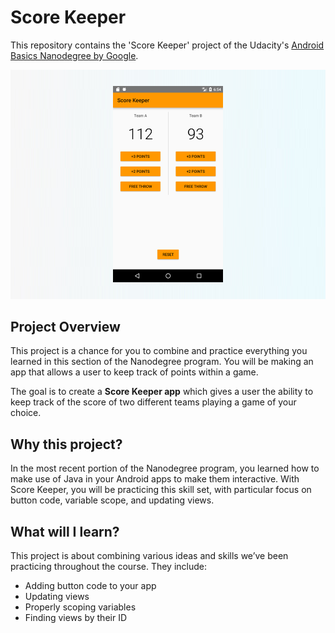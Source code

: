 # Score Keeper
This repository contains the 'Score Keeper' project of the Udacity's [Android Basics Nanodegree by Google](https://www.udacity.com/course/android-basics-nanodegree-by-google--nd803).

![Score Keeper cover](https://github.com/miguelangel/android-basics-nanodegree--score-keeper/raw/master/cover.png)

## Project Overview
This project is a chance for you to combine and practice everything you learned in this section of the Nanodegree program. You will be making an app that allows a user to keep track of points within a game.

The goal is to create a **Score Keeper app** which gives a user the ability to keep track of the score of two different teams playing a game of your choice.

## Why this project?
In the most recent portion of the Nanodegree program, you learned how to make use of Java in your Android apps to make them interactive. With Score Keeper, you will be practicing this skill set, with particular focus on button code, variable scope, and updating views.

## What will I learn?
This project is about combining various ideas and skills we’ve been practicing throughout the course. They include:

 - Adding button code to your app
 - Updating views
 - Properly scoping variables
 - Finding views by their ID

